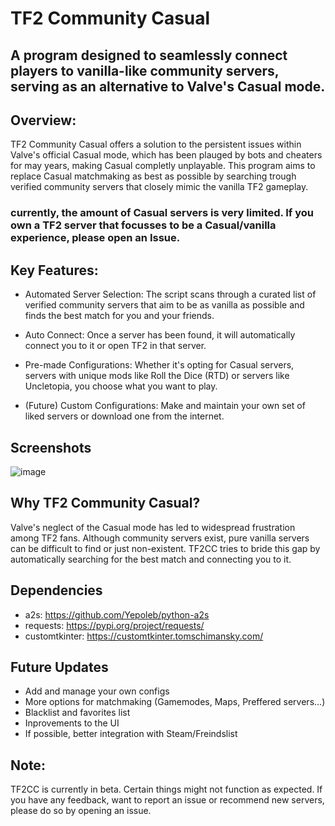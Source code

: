 # TF2 Community Casual
## A program designed to seamlessly connect players to vanilla-like community servers, serving as an alternative to Valve's Casual mode.
## Overview:
TF2 Community Casual offers a solution to the persistent issues within Valve's official Casual mode, which has been plauged by bots and cheaters for may years, making Casual completly unplayable. This program aims to replace Casual matchmaking as best as possible by searching trough verified community servers that closely mimic the vanilla TF2 gameplay.

### currently, the amount of Casual servers is very limited. If you own a TF2 server that focusses to be a Casual/vanilla experience, please open an Issue.

## Key Features:
- Automated Server Selection: The script scans through a curated list of verified community servers that aim to be as vanilla as possible and finds the best match for you and your friends.

- Auto Connect: Once a server has been found, it will automatically connect you to it or open TF2 in that server.

- Pre-made Configurations: Whether it's opting for Casual servers, servers with unique mods like Roll the Dice (RTD) or servers like Uncletopia, you choose what you want to play.

- (Future) Custom Configurations: Make and maintain your own set of liked servers or download one from the internet. 

## Screenshots
![image](https://github.com/krunkske/TF2CC/assets/123201489/cbf7cf67-2a36-4f94-a81a-d029f34958dd)

## Why TF2 Community Casual?
Valve's neglect of the Casual mode has led to widespread frustration among TF2 fans. Although community servers exist, pure vanilla servers can be difficult to find or just non-existent. TF2CC tries to bride this gap by automatically searching for the best match and connecting you to it.

## Dependencies
- a2s: https://github.com/Yepoleb/python-a2s
- requests: https://pypi.org/project/requests/
- customtkinter: https://customtkinter.tomschimansky.com/

## Future Updates
- Add and manage your own configs
- More options for matchmaking (Gamemodes, Maps, Preffered servers...)
- Blacklist and favorites list
- Inprovements to the UI
- If possible, better integration with Steam/Freindslist

## Note:
TF2CC is currently in beta. Certain things might not function as expected. If you have any feedback, want to report an issue or recommend new servers, please do so by opening an issue.

